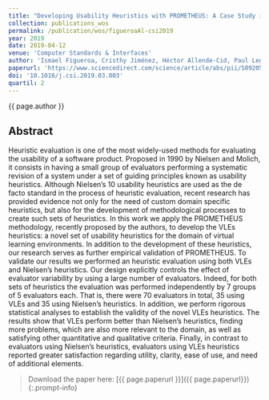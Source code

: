 ```yaml
---
title: "Developing Usability Heuristics with PROMETHEUS: A Case Study in Virtual Learning Environments"
collection: publications_wos
permalink: /publication/wos/figueroaAl-csi2019
year: 2019
date: 2019-04-12
venue: 'Computer Standards & Interfaces'
author: 'Ismael Figueroa, Cristhy Jiménez, Héctor Allende-Cid, Paul Leger'
paperurl: 'https://www.sciencedirect.com/science/article/abs/pii/S0920548918301788'
doi: '10.1016/j.csi.2019.03.003'
quartil: 2
---
```


{{ page.author }}

## Abstract

Heuristic evaluation is one of the most widely-used methods for evaluating the
usability of a software product. Proposed in 1990 by Nielsen and Molich, it
consists in having a small group of evaluators performing a systematic revision
of a system under a set of guiding principles known as usability heuristics.
Although Nielsen’s 10 usability heuristics are used as the de facto standard in
the process of heuristic evaluation, recent research has provided evidence not
only for the need of custom domain specific heuristics, but also for the
development of methodological processes to create such sets of heuristics. In
this work we apply the PROMETHEUS methodology, recently proposed by the
authors, to develop the VLEs heuristics: a novel set of usability heuristics
for the domain of virtual learning environments. In addition to the development
of these heuristics, our research serves as further empirical validation of
PROMETHEUS. To validate our results we performed an heuristic evaluation using
both VLEs and Nielsen’s heuristics. Our design explicitly controls the effect
of evaluator variability by using a large number of evaluators. Indeed, for
both sets of heuristics the evaluation was performed independently by 7 groups
of 5 evaluators each. That is, there were 70 evaluators in total, 35 using VLEs
and 35 using Nielsen’s heuristics. In addition, we perform rigorous statistical
analyses to establish the validity of the novel VLEs heuristics. The results
show that VLEs perform better than Nielsen’s heuristics, finding more problems,
which are also more relevant to the domain, as well as satisfying other
quantitative and qualitative criteria. Finally, in contrast to evaluators using
Nielsen’s heuristics, evaluators using VLEs heuristics reported greater
satisfaction regarding utility, clarity, ease of use, and need of additional
elements.

>Download the paper here: [{{ page.paperurl }}]({{ page.paperurl}})
{:.prompt-info}
